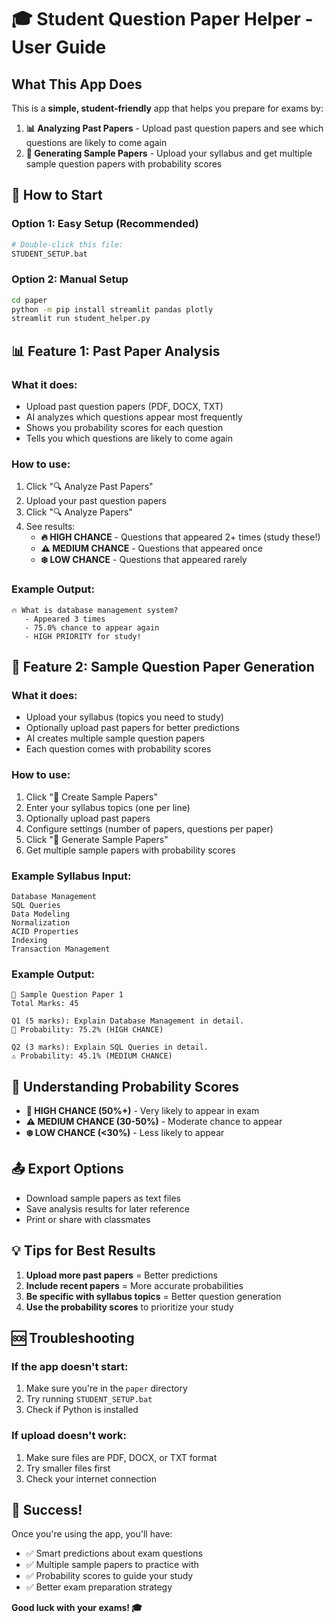 # 🎓 Student Question Paper Helper - User Guide

## What This App Does

This is a **simple, student-friendly** app that helps you prepare for exams by:

1. **📊 Analyzing Past Papers** - Upload past question papers and see which questions are likely to come again
2. **📝 Generating Sample Papers** - Upload your syllabus and get multiple sample question papers with probability scores

## 🚀 How to Start

### Option 1: Easy Setup (Recommended)
```bash
# Double-click this file:
STUDENT_SETUP.bat
```

### Option 2: Manual Setup
```bash
cd paper
python -m pip install streamlit pandas plotly
streamlit run student_helper.py
```

## 📊 Feature 1: Past Paper Analysis

### What it does:
- Upload past question papers (PDF, DOCX, TXT)
- AI analyzes which questions appear most frequently
- Shows you probability scores for each question
- Tells you which questions are likely to come again

### How to use:
1. Click "🔍 Analyze Past Papers"
2. Upload your past question papers
3. Click "🔍 Analyze Papers"
4. See results:
   - **🔥 HIGH CHANCE** - Questions that appeared 2+ times (study these!)
   - **⚠️ MEDIUM CHANCE** - Questions that appeared once
   - **❄️ LOW CHANCE** - Questions that appeared rarely

### Example Output:
```
🔥 What is database management system?
   - Appeared 3 times
   - 75.0% chance to appear again
   - HIGH PRIORITY for study!
```

## 📝 Feature 2: Sample Question Paper Generation

### What it does:
- Upload your syllabus (topics you need to study)
- Optionally upload past papers for better predictions
- AI creates multiple sample question papers
- Each question comes with probability scores

### How to use:
1. Click "📄 Create Sample Papers"
2. Enter your syllabus topics (one per line)
3. Optionally upload past papers
4. Configure settings (number of papers, questions per paper)
5. Click "🎯 Generate Sample Papers"
6. Get multiple sample papers with probability scores

### Example Syllabus Input:
```
Database Management
SQL Queries
Data Modeling
Normalization
ACID Properties
Indexing
Transaction Management
```

### Example Output:
```
📄 Sample Question Paper 1
Total Marks: 45

Q1 (5 marks): Explain Database Management in detail.
🎯 Probability: 75.2% (HIGH CHANCE)

Q2 (3 marks): Explain SQL Queries in detail.
⚠️ Probability: 45.1% (MEDIUM CHANCE)
```

## 🎯 Understanding Probability Scores

- **🎯 HIGH CHANCE (50%+)** - Very likely to appear in exam
- **⚠️ MEDIUM CHANCE (30-50%)** - Moderate chance to appear
- **❄️ LOW CHANCE (<30%)** - Less likely to appear

## 📤 Export Options

- Download sample papers as text files
- Save analysis results for later reference
- Print or share with classmates

## 💡 Tips for Best Results

1. **Upload more past papers** = Better predictions
2. **Include recent papers** = More accurate probabilities
3. **Be specific with syllabus topics** = Better question generation
4. **Use the probability scores** to prioritize your study

## 🆘 Troubleshooting

### If the app doesn't start:
1. Make sure you're in the `paper` directory
2. Try running `STUDENT_SETUP.bat`
3. Check if Python is installed

### If upload doesn't work:
1. Make sure files are PDF, DOCX, or TXT format
2. Try smaller files first
3. Check your internet connection

## 🎉 Success!

Once you're using the app, you'll have:
- ✅ Smart predictions about exam questions
- ✅ Multiple sample papers to practice with
- ✅ Probability scores to guide your study
- ✅ Better exam preparation strategy

**Good luck with your exams! 🎓** 